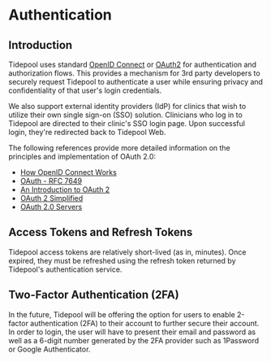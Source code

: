 # Authentication

## Introduction

Tidepool uses standard [OpenID Connect](https://openid.net/) or [OAuth2](https://tools.ietf.org/html/rfc6749) for authentication and authorization flows. This provides a mechanism for 3rd party developers to securely request Tidepool to authenticate a user while ensuring privacy and confidentiality of that user's login credentials.

We also support external identity providers (IdP) for clinics that wish to utilize their own single sign-on (SSO) solution. Clinicians who log in to Tidepool are directed to their clinic's SSO login page. Upon successful login, they're redirected back to Tidepool Web.

The following references provide more detailed information on the principles and implementation of OAuth 2.0:

* [How OpenID Connect Works](https://openid.net/developers/how-connect-works/)
* [OAuth - RFC 7649](https://tools.ietf.org/html/rfc6749)
* [An Introduction to OAuth 2](https://www.digitalocean.com/community/tutorials/an-introduction-to-oauth-2)
* [OAuth 2 Simplified](https://aaronparecki.com/2012/07/29/2/oauth2-simplified)
* [OAuth 2.0 Servers](https://www.oauth.com/)

## Access Tokens and Refresh Tokens

Tidepool access tokens are relatively short-lived (as in, minutes). Once expired, they must be refreshed using the refresh token returned by Tidepool's authentication service.

## Two-Factor Authentication (2FA)

In the future, Tidepool will be offering the option for users to enable 2-factor authentication (2FA) to their account to further secure their account. In order to login, the user will have to present their email and password as well as a 6-digit number generated by the 2FA provider such as 1Password or Google Authenticator.
